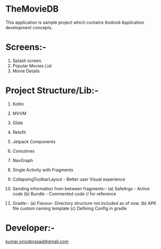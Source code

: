 # TheMovieDB

This application is sample project which contains Android Application development concepts.

# Screens:-
1. Splash screen.
2. Popular Movies List
3. Movie Details

# Project Structure/Lib:-
1. Kotlin
2. MVVM
3. Glide
4. Retofit
5. Jetpack Components
6. Coroutines 
7. NavGraph
8. Single Activity with Fragments
9. CollapsingToolbarLayout - Better user Visual experience

10. Sending information from between fragments:-
	(a) SafeArgs - Active code
	(b) Bundle - Commented code // for reference

11. Gradle:- 
	(a) Flavour- Directory structure not included as of now.
	(b) APK file custom naming template
	(c) Defining Config in gradle
					




# Developer:- 
kumar.vinodprasad@gmail.com


